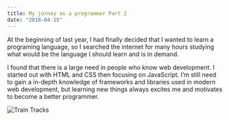 ```yaml
---
title: My jorney as a programmer Part 2
date: "2018-04-15"
---
```


At the beginning of last year, I had finally decided that I wanted to learn a programing language, so I searched the internet for many hours studying what would be the language I should learn and is in demand.

I found that there is a large need in people who know web development. I started out with HTML and CSS then focusing on JavaScript. I’m still need to gain a in-depth knowledge of frameworks and libraries used in modern web development, but learning new things always excites me and motivates to become a better programmer.


![Train Tracks](./traintrack.jpg)

